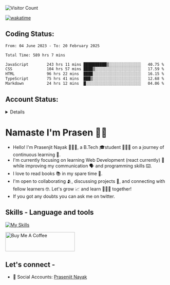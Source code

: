 <div>

![Visitor Count](https://profile-counter.glitch.me/StarKnightt/count.svg)



[![wakatime](https://wakatime.com/badge/user/d27d27da-dc32-4c1b-a703-f654f4050105.svg)](https://wakatime.com/@d27d27da-dc32-4c1b-a703-f654f405010)

</div>  

## Coding Status: 
<!--START_SECTION:waka-->

```txt
From: 04 June 2023 - To: 20 February 2025

Total Time: 589 hrs 7 mins

JavaScript        243 hrs 11 mins ██████████▒░░░░░░░░░░░░░░   40.75 %
CSS               104 hrs 57 mins ████▒░░░░░░░░░░░░░░░░░░░░   17.59 %
HTML              96 hrs 22 mins  ████░░░░░░░░░░░░░░░░░░░░░   16.15 %
TypeScript        75 hrs 41 mins  ███▒░░░░░░░░░░░░░░░░░░░░░   12.68 %
Markdown          24 hrs 12 mins  █░░░░░░░░░░░░░░░░░░░░░░░░   04.06 %
```

<!--END_SECTION:waka-->

## Account Status:
<details>
  
[![StarKnightt's GitHub | Stats](https://stats.quira.sh/StarKnightt/github?theme=dark)](https://quira.sh?utm_source=widgets&utm_campaign=StarKnightt)

</details>

# Namaste I'm Prasen 🙏🏻

<!-- BLOG-POSTS:START -->
<!-- BLOG-POSTS:END -->

- Hello! I'm Prasenjit Nayak 👨🏻‍💻, a B.Tech 🎓student 👨🏻‍🎓 on a journey of continuous learning 📑.
- I'm currently focusing on learning Web Development (react currently) 🍵 while improving my communication 🗣️ and programming skills ⌨️. 
- I love to read books 📚 in my spare time 🪹.
- I'm open to collaborating 🫂, discussing projects 📒, and connecting with fellow learners 🤓. Let's grow 📈 and learn 🙎🏻‍♂️ together!
- If you got any doubts you can ask me on twitter.

## Skills - Language and tools
[![My Skills](https://skillicons.dev/icons?i=react,html,css,javascript,nodejs,expressjs,mongo,typescript,next,tailwind,pug,git,github,vscode,linux,discord&theme=light)](https://skillicons.dev)
<!--social stats -->

<a href="https://www.buymeacoffee.com/prasen" target="_blank"><img src="https://cdn.buymeacoffee.com/buttons/v2/default-yellow.png" alt="Buy Me A Coffee" style="height: 60px !important;width: 216px !important;" ></a>

## Let's connect -
- 💼 Social Accounts: [Prasenjit Nayak](https://prasen.dev) <br>

<!-- End of the README files :) --!>
